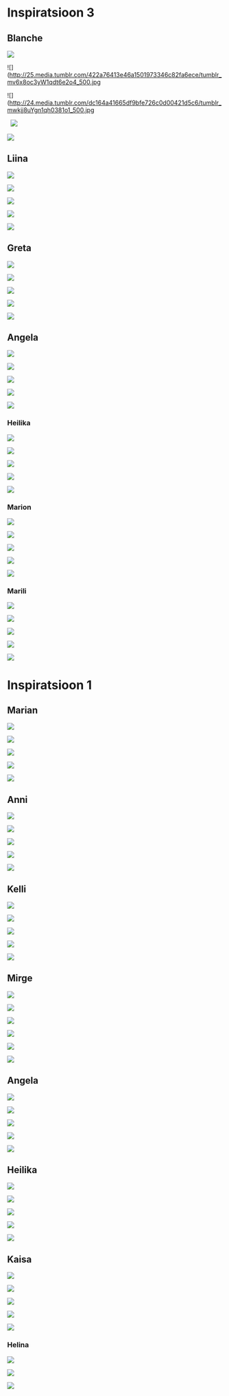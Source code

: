 # Inspiratsioon 3


## Blanche


![](http://typography­daily.com/wp­content/uploads/2013/11/128235.jpg)


![](http://25.media.tumblr.com/422a76413e46a1501973346c82fa6ece/tumblr_mv6x8oc3yW1qdt6e2o4_500.jpg


![](http://24.media.tumblr.com/dc164a41665df9bfe726c0d00421d5c6/tumblr_mwkjj8uYgn1qh0381o1_500.jpg

 
![](http://incredibletypes.com/it­cms/wp­content/uploads/2013/11/vanity­fair­100­editorial­design­01.jpg)


![](http://typography­daily.com/wp­content/uploads/2013/11/127982.jpg)


## Liina


![](http://www.typetoken.net/wp-content/uploads/2013/11/FBI_Letraset-5.jpg)


![](http://www.typetoken.net/wp-content/uploads/2013/11/FBI_Letraset-1.jpg)


![](http://31.media.tumblr.com/1d70ffdf65cdfcb9481cd02364371cab/tumblr_mw7b75bCXf1qi4z1yo2_r1_500.png) 


![](31.media.tumblr.com/2061a321232964d7bbffb663bfe018f5/tumblr_mw7b75bCXf1qi4z1yo1_r1_500.png)


![](http://www.typetoken.net/wp-content/uploads/2013/11/serialcut_03.jpg)


## Greta


![](http://www.typetoken.net/wp-content/uploads/2013/11/APELOIG_CHICAGO-B-756x1136.jpg)



![](http://www.typetoken.net/wp-content/uploads/2013/11/YVES_SAINT_LAURENT-b.jpg)



![](http://www.typetoken.net/wp-content/uploads/2013/11/Igarashi-01.jpg)



![](http://25.media.tumblr.com/465f87e36a822454fe6fad657b28963f/tumblr_mwvsav7cR51qh0381o1_r2_500.jpg)



![](http://typography-daily.com/wp-content/uploads/2013/11/Sans-titre-7.jpg)




## Angela


![](http://24.media.tumblr.com/ad38133d2c3bdcb171155e98f9623a28/tumblr_mvzuc4kBEO1qi4z1yo2_500.jpg)


![](http://25.media.tumblr.com/84a0f6a61bd06b89dc650e0eebac414e/tumblr_mvk6bn1DP21s2la0do1_500.jpg)


![](http://31.media.tumblr.com/2ee328772e79c2e003519ca883ef114c/tumblr_mvjmzl6Pqh1qi4z1yo1_500.jpg)


![](http://25.media.tumblr.com/d9740b568105e4c9425db9a542ac34a3/tumblr_mvj25eqN9o1qi4z1yo7_r1_500.jpg)


![](http://25.media.tumblr.com/bb3758569450d043708790374a41c14c/tumblr_mvj25eqN9o1qi4z1yo2_r1_500.jpg)


### Heilika


![](http://25.media.tumblr.com/2046cce172e3c655ee4290032c378cfa/tumblr_mtqxlkiAcr1s2la0do1_500.jpg)


![](http://media.typographicposters.com/feixen/m/efterklang.jpg)


![](http://31.media.tumblr.com/a9840b408bbcdad52d1864bb3ae041c3/tumblr_mtklamAyQe1qzyd6ho1_500.jpg)


![](http://31.media.tumblr.com/6a3499bd45cc622e5d8f0f5c20ee5466/tumblr_mtl68iTgeP1s2la0do1_500.jpg)


![](http://25.media.tumblr.com/0b4857165cdb55de7c84d81b4cd65241/tumblr_mtyfa0dyMM1s2la0do1_500.jpg)


### Marion


![](http://24.media.tumblr.com/d1c089d9ca0bffecfde4a597da0422ee/tumblr_mpyuu51z4a1rxoj35o1_500.jpg)


![](http://25.media.tumblr.com/c2c0ceaee22ab6cf8e32d638e251ed1d/tumblr_ml152oSElZ1r5c1gpo1_500.jpg)


![](http://25.media.tumblr.com/c2c0ceaee22ab6cf8e32d638e251ed1d/tumblr_ml152oSElZ1r5c1gpo1_500.jpg)


![](http://25.media.tumblr.com/44ab500c4201a433e1a73a71f7cae6ba/tumblr_mgq0i79TJj1rodxovo1_500.jpg)


![](http://24.media.tumblr.com/dd74fa45848e3d0c17734f0618fd300f/tumblr_ml1elj9e3K1qzyd6ho1_500.jpg)


### Marili


![](http://www.typetoken.net/wp-content/uploads/2013/08/Sweet_Dust_type1.jpg)


![](http://www.typetoken.net/wp-content/uploads/2013/08/IMG_2200.jpg)


![](http://www.typetoken.net/wp-content/uploads/2013/08/Pixel_Distortion3.jpg)


![](http://www.typetoken.net/wp-content/uploads/2013/08/Sauce_type2.jpg)


![](http://media.typographicposters.com/chris-welsby/m/dnd-5-1200.jpg)



# Inspiratsioon 1

## Marian


![](http://25.media.tumblr.com/9f1be8e3c84cfcb6e47b04b05001b068/tumblr_mvqterg5KN1qh0381o1_500.jpg)


![](http://typography-daily.com/wp-content/uploads/2013/11/126576.png)


![](http://31.media.tumblr.com/153f8e70e50a8b4e224ab57ec75bc330/tumblr_mvjpnhCnsB1qh0381o1_500.jpg)


![](http://typography-daily.com/wp-content/uploads/2013/10/web04.jpg)


![](http://25.media.tumblr.com/84a0f6a61bd06b89dc650e0eebac414e/tumblr_mvk6bn1DP21s2la0do1_500.jpg)


## Anni


![](http://24.media.tumblr.com/510f1188e77b29ab690cf71806a63e44/tumblr_mvq08dTZE21qkxrtro6_500.png)


![](http://24.media.tumblr.com/322a99a4a70aaffb42f7218459cbb091/tumblr_mv06elOBF61rs73t7o2_500.jpg)


![](http://25.media.tumblr.com/e359e1601443e8f212dfbb88084c2120/tumblr_mvvcfndKEY1qcv09ro2_500.png)


![](http://24.media.tumblr.com/8919c431b607580d82855d68eef7a2ec/tumblr_mv06elOBF61rs73t7o1_500.jpg)


![](http://25.media.tumblr.com/fdb128e3bd6d7eee16978fc55730e4e6/tumblr_mvnjfrn6mW1qkxrtro2_400.jpg)


## Kelli


![](http://25.media.tumblr.com/5909fa61da30c4d779b885c55bdb9cfe/tumblr_mw5owqbWEU1qh0381o1_500.jpg)


![](http://24.media.tumblr.com/e66b70f8b92b3e603919c25d790628ab/tumblr_mw08th3EeM1qi4z1yo3_500.jpg)


![](http://25.media.tumblr.com/ddb81027e47788ff260578c572c41c75/tumblr_mw08th3EeM1qi4z1yo4_500.jpg)


![](http://31.media.tumblr.com/dc5747904618d3a018a152670559dfcf/tumblr_mvxyc9dTy41qh0381o1_500.jpg)


![](http://24.media.tumblr.com/817e11f2b18bb8585d1984bc977d67cd/tumblr_mvygzuA2TC1qh0381o1_500.gif)


## Mirge


![](http://24.media.tumblr.com/31b0480fb4c133cacba8b41e50d22530/tumblr_mw8n8j2YeQ1qkxrtro1_500.png)


![](http://24.media.tumblr.com/99acfcdcdd9fe65466b8e171d2e2a9f4/tumblr_mw4xagnVf71qkxrtro2_500.png)


![](http://24.media.tumblr.com/097ae9679a55474118bb46e261f31afc/tumblr_mw8mlfPCMt1qkxrtro1_500.png)


![](http://25.media.tumblr.com/bb12395ba703f83783520b324b4d953b/tumblr_mw08th3EeM1qi4z1yo1_500.jpg)


![](http://31.media.tumblr.com/496dd92b8643a9df2cb67bcf33771ec7/tumblr_mw08th3EeM1qi4z1yo2_500.jpg)


![](http://31.media.tumblr.com/f307c8deadd69d1d5c8dc3a2de4bba78/tumblr_mw7d2wXGy51qh0381o1_500.jpg)


## Angela


![](http://25.media.tumblr.com/25a2d285764cc303c9ff087687fd9058/tumblr_mvx62jl7sF1qh0381o1_500.jpg)


![](http://24.media.tumblr.com/60aa24ca7767c00e3802d92bf9101255/tumblr_mvx60568Vt1qh0381o1_500.jpg)


![](http://typography-daily.com/wp-content/uploads/2013/11/bmd-6.jpg)


![](http://24.media.tumblr.com/9a03e8781c886970107193726499aefe/tumblr_mvj9t5PA4h1qi4z1yo1_500.jpg)


![](http://typography-daily.com/wp-content/uploads/2013/11/bmd-2.jpg)


## Heilika


![](http://24.media.tumblr.com/01190d1bc3493e57309b7e3c1ebe2d6e/tumblr_mvj25eqN9o1qi4z1yo5_r2_500.jpg)


![](http://typography-daily.com/wp-content/uploads/2013/10/Alla_lettera_composizione.jpg)


![](http://typography-daily.com/wp-content/uploads/2013/10/foto_12.jpg)


![](http://25.media.tumblr.com/4863e333a4a09e35f1e9e89da4fe72af/tumblr_mvhrexBXtj1qfoihvo1_500.jpg)


![](http://typography-daily.com/wp-content/uploads/2013/10/foto_28.jpg)


## Kaisa


![](http://25.media.tumblr.com/3faf856ef42fa49225970f2e05d4eb2c/tumblr_mv8dd62FMH1qi4z1yo1_500.png)


![](http://www.typetoken.net/wp-content/uploads/2013/10/dinamo_grow_06.jpg)


![](http://www.typetoken.net/wp-content/uploads/2013/10/122655.png)


![](http://www.typetoken.net/wp-content/uploads/2013/10/D.png)


![](http://incredibletypes.com/it-cms/wp-content/uploads/2013/10/university-of-the-arts-viewbook-01-450x301.jpg)


### Helina


![](http://25.media.tumblr.com/66e6731522eda0bd676b08e80fed3f16/tumblr_mutr5juWjl1qi4z1yo9_500.png)


![](http://24.media.tumblr.com/4bf4062592af322bbe5860db2e26a786/tumblr_mupvpwquDR1s2la0do1_500.jpg)


![](http://25.media.tumblr.com/2d47ecb254d3008c508d01039c823bc6/tumblr_mubglxIbKm1s2la0do1_500.jpg)